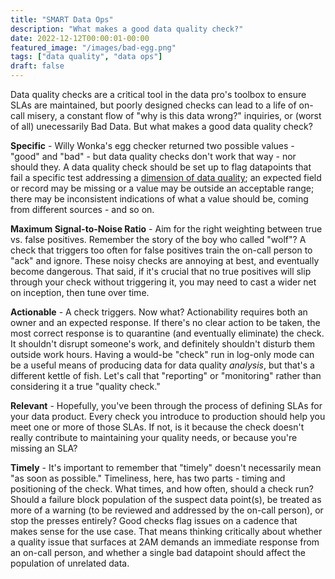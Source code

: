 ```yaml
---
title: "SMART Data Ops"
description: "What makes a good data quality check?"
date: 2022-12-12T00:00:01-00:00
featured_image: "/images/bad-egg.png"
tags: ["data quality", "data ops"]
draft: false
---
```


Data quality checks are a critical tool in the data pro's toolbox to ensure SLAs are maintained, but poorly designed checks can lead to a life of on-call misery, a constant flow of "why is this data wrong?" inquiries, or (worst of all) unecessarily Bad Data. But what makes a good data quality check?

**Specific** - Willy Wonka's egg checker returned two possible values - "good" and "bad" - but data quality checks don't work that way - nor should they. A data quality check should be set up to flag datapoints that fail a specific test addressing a [dimension of data quality](https://gecky.me/posts/data-quality-dimensions); an expected field or record may be missing or a value may be outside an acceptable range; there may be inconsistent indications of what a value should be, coming from different sources - and so on. 

**Maximum Signal-to-Noise Ratio** - Aim for the right weighting between true vs. false positives. Remember the story of the boy who called "wolf"? A check that triggers too often for false positives train the on-call person to "ack" and ignore. These noisy checks are annoying at best, and eventually become dangerous. That said, if it's crucial that no true positives will slip through your check without triggering it, you may need to cast a wider net on inception, then tune over time.

**Actionable** - A check triggers. Now what? Actionability requires both an owner and an expected response. If there's no clear action to be taken, the most correct response is to quarantine (and eventually eliminate) the check. It shouldn't disrupt someone's work, and definitely shouldn't disturb them outside work hours. Having a would-be "check" run in log-only mode can be a useful means of producing data for data quality _analysis_, but that's a different kettle of fish. Let's call that "reporting" or "monitoring" rather than considering it a true "quality check."

**Relevant** - Hopefully, you've been through the process of defining SLAs for your data product. Every check you introduce to production should help you meet one or more of those SLAs. If not, is it because the check doesn't really contribute to maintaining your quality needs, or because you're missing an SLA?

**Timely** - It's important to remember that "timely" doesn't necessarily mean "as soon as possible." Timeliness, here, has two parts - timing and positioning of the check. What times, and how often, should a check run? Should a failure block population of the suspect data point(s), be treated as more of a warning (to be reviewed and addressed by the on-call person), or stop the presses entirely? Good checks flag issues on a cadence that makes sense for the use case. That means thinking critically about whether a quality issue that surfaces at 2AM demands an immediate response from an on-call person, and whether a single bad datapoint should affect the population of unrelated data.
